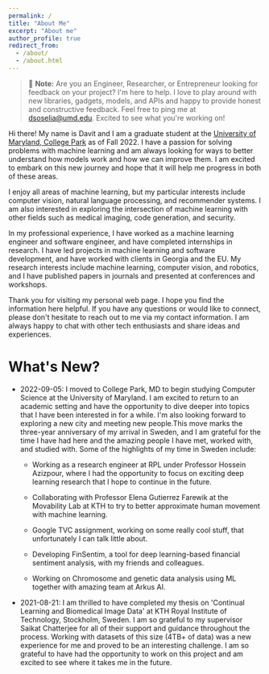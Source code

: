 ```yaml
---
permalink: /
title: "About Me"
excerpt: "About me"
author_profile: true
redirect_from: 
  - /about/
  - /about.html
---
```


> 📢 **Note:** Are you an Engineer, Researcher, or Entrepreneur looking for feedback on your project? I'm here to help. I love to play around with new libraries, gadgets, models, and APIs and happy to provide honest and constructive feedback. Feel free to ping me at dsoselia@umd.edu. Excited to see what you're working on!

Hi there! My name is Davit and I am a graduate student at the [University of Maryland, College Park](https://www.umd.edu/) as of Fall 2022. I have a passion for solving problems with machine learning and am always looking for ways to better understand how models work and how we can improve them. I am excited to embark on this new journey and hope that it will help me progress in both of these areas.

I enjoy all areas of machine learning, but my particular interests include computer vision, natural language processing, and recommender systems. I am also interested in exploring the intersection of machine learning with other fields such as medical imaging, code generation, and security.

In my professional experience, I have worked as a machine learning engineer and software engineer, and have completed internships in research. I have led projects in machine learning and software development, and have worked with clients in Georgia and the EU. My research interests include machine learning, computer vision, and robotics, and I have published papers in journals and presented at conferences and workshops.

Thank you for visiting my personal web page. I hope you find the information here helpful. If you have any questions or would like to connect, please don't hesitate to reach out to me via my contact information. I am always happy to chat with other tech enthusiasts and share ideas and experiences.


What's New?
======

- 2022-09-05: I moved to College Park, MD to begin studying Computer Science at the University of Maryland. I am excited to return to an academic setting and have the opportunity to dive deeper into topics that I have been interested in for a while. I'm also looking forward to exploring a new city and meeting new people.This move marks the three-year anniversary of my arrival in Sweden, and I am grateful for the time I have had here and the amazing people I have met, worked with, and studied with. Some of the highlights of my time in Sweden include:

  - Working as a research engineer at RPL under Professor Hossein Azizpour, where I had the opportunity to focus on exciting deep learning research that I hope to continue in the future.

  - Collaborating with Professor Elena Gutierrez Farewik at the Movability Lab at KTH to try to better approximate human movement with machine learning.
 
  - Google TVC assignment, working on some really cool stuff, that unfortunately I can talk little about.

  - Developing FinSentim, a tool for deep learning-based financial sentiment analysis, with my friends and colleagues.

  - Working on Chromosome and genetic data analysis using ML together with amazing team at Arkus AI.

- 2021-08-21: I am thrilled to have completed my thesis on 'Continual Learning and Biomedical Image Data' at KTH Royal Institute of Technology, Stockholm, Sweden. I am so grateful to my supervisor Saikat Chatterjee for all of their support and guidance throughout the process. Working with datasets of this size (4TB+ of data) was a new experience for me and proved to be an interesting challenge. I am so grateful to have had the opportunity to work on this project and am excited to see where it takes me in the future.

